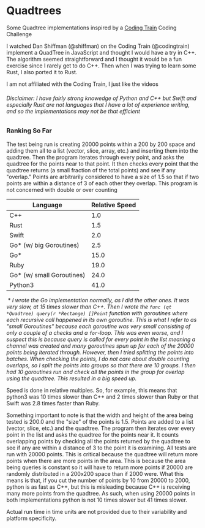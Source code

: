 # Quadtrees
Some Quadtree implementations inspired by a [Coding Train](https://www.youtube.com/channel/UCvjgXvBlbQiydffZU7m1_aw) Coding Challenge

I watched Dan Shiffman (@shiffman) on the Coding Train (@codingtrain) implement a QuadTree in JavaScript and thought I would have a try in C++. The
algorithm seemed straightforward and I thought it would be a fun exercise since I rarely get to do C++. Then when I was
trying to learn some Rust, I also ported it to Rust.

I am not affiliated with the Coding Train, I just like the videos

###### Disclaimer: I have fairly strong knowedge of Python and C++ but Swift and especially Rust are not languages that I have a lot of experience writing, and so the implementations may not be that efficient

### Ranking So Far

The test being run is creating 20000 points within a 200 by 200 space and adding them all to a list (vector, slice, array, etc.) and inserting them into the quadtree. Then the program iterates through every point, and asks the quadtree for the points near to that point. It then checks every point that the quadtree returns (a small fraction of the total points) and see if any "overlap." Points are arbitrarily considered to have a size of 1.5 so that if two points are within a distance of 3 of each other they overlap. This program is not concerned with double or over counting

| Language                  | Relative Speed |
| ------------------------- | -------------- |
| C++                       | 1.0            |
| Rust                      | 1.5            |
| Swift                     | 2.0            |
| Go* (w/ big Goroutines)   | 2.5            |
| Go*                       | 15.0           |
| Ruby                      | 19.0           |
| Go* (w/ small Goroutines) | 24.0           |
| Python3                   | 41.0           |

&nbsp;* *I wrote the Go implementation normally, as I did the other ones. It was very slow, at 15 times slower than C++. Then I wrote the `func (qt *Quadtree) query(r *Rectange) []Point` function with goroutines where each recursive call happened in its own goroutine. This is what I refer to as "small Goroutines" because each
goroutine was very small consisting of only a couple of a checks and a `for`-loop. This was even worse, and I suspect this is because query is called for every point in the list meaning a channel was created and many goroutines spun up for each of the 20000 points being iterated through. However, then I tried splitting the
points into batches. When checking the points, I do not care about double counting overlaps, so I split the
points into groups so that there are 10 groups. I then had 10 goroutines run and check all the points in the
group for overlap using the quadtree. This resulted in a big speed up.*

Speed is done in relative multiples. So, for example, this means that python3 was 10 times slower than C++ and 2 times slower than Ruby
or that Swift was 2.8 times faster than Ruby.

Something important to note is that the width and height of the area being tested is 200.0 and the
"size" of the points is 1.5. Points are added to a list (vector, slice, etc.) and the quadtree. The
program then iterates over every point in the list and asks the quadtree for the points near it.
It counts overlapping points by checking all the points returned by the quadtree to see if any are
within a distance of 3 to the point it is examining. All tests are run with 20000 points. This is
critical because the quadtree will return more points when there are more points in the area. This
is because the area being queries is constant so it will have to return more points if 20000 are
randomly distributed in a 200x200 space than if 2000 were. What this means is that, if you cut the
number of points by 10 from 20000 to 2000, python is as fast as C++, but this is misleading because
C++ is receiving many more points from the quadtree. As such, when using 20000 points in both
implementations python is not 10 times slower but 41 times slower.

Actual run time in time units are not provided due to their variability and platform specificity.

